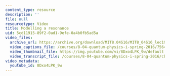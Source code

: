 ```yaml
---
content_type: resource
description: ''
file: null
resourcetype: Video
title: Modelling a resonance
uid: 5cd11915-89f2-0ad1-9efe-0a4b0fb5ad5a
video_files:
  archive_url: https://archive.org/download/MIT8.04S16/MIT8_04S16_lec19_s3_300k.mp4
  video_captions_file: /courses/8-04-quantum-physics-i-spring-2016/7564b63a02415110859fb6a84c0ad870_8Dxo4LPK_9w.vtt
  video_thumbnail_file: https://img.youtube.com/vi/8Dxo4LPK_9w/default.jpg
  video_transcript_file: /courses/8-04-quantum-physics-i-spring-2016/cb4c2f49edc783246e4c6cfbf89ed56f_8Dxo4LPK_9w.pdf
video_metadata:
  youtube_id: 8Dxo4LPK_9w
---
```

